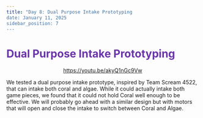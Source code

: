 ```yaml
---
title: "Day 8: Dual Purpose Intake Prototyping
date: January 11, 2025
sidebar_position: 7
---
```


# <span style="color:#6b35aa">Dual Purpose Intake Prototyping</span>

<div align="center">

https://youtu.be/akyQ1nGc9Vw

</div>

We tested a dual purpose intake prototype, inspired by Team Scream 4522, that can intake both coral and algae. While it could actually intake both game pieces, we found that it could not hold Coral well enough to be effective. We will probably go ahead with a similar design but with motors that will open and close the intake to switch between Coral and Algae.
